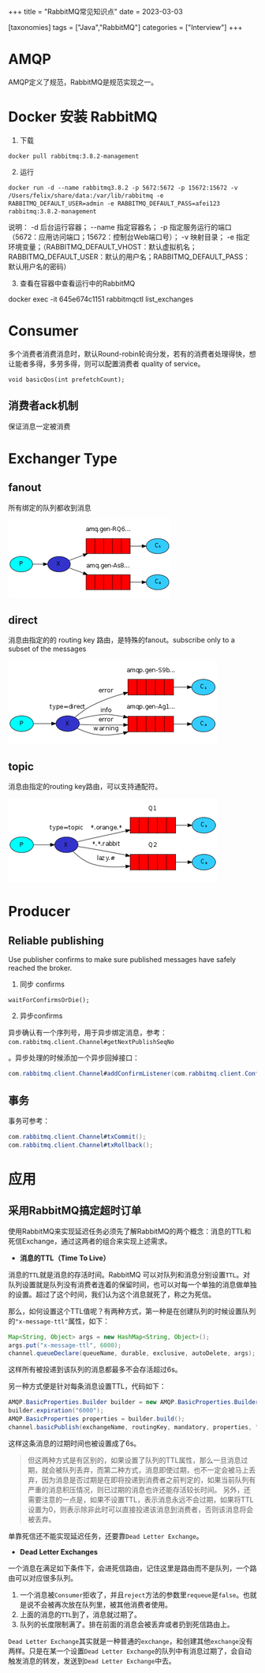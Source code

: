 +++
title = "RabbitMQ常见知识点"
date = 2023-03-03

[taxonomies]
tags = ["Java","RabbitMQ"]
categories = ["Interview"]
+++

# AMQP

AMQP定义了规范，RabbitMQ是规范实现之一。

# Docker 安装 RabbitMQ

1. 下载

```shell
docker pull rabbitmq:3.8.2-management
```

2. 运行

```shell
docker run -d --name rabbitmq3.8.2 -p 5672:5672 -p 15672:15672 -v /Users/felix/share/data:/var/lib/rabbitmq -e RABBITMQ_DEFAULT_USER=admin -e RABBITMQ_DEFAULT_PASS=afei123 rabbitmq:3.8.2-management
```

说明：
-d 后台运行容器；
--name 指定容器名；
-p 指定服务运行的端口（5672：应用访问端口；15672：控制台Web端口号）；
-v 映射目录；
-e 指定环境变量；（RABBITMQ_DEFAULT_VHOST：默认虚拟机名；RABBITMQ_DEFAULT_USER：默认的用户名；RABBITMQ_DEFAULT_PASS：默认用户名的密码）

3. 查看在容器中查看运行中的RabbitMQ

docker exec -it 645e674c1151 rabbitmqctl list_exchanges


# Consumer

多个消费者消费消息时，默认Round-robin轮询分发，若有的消费者处理得快，想让能者多得，多劳多得，则可以配置消费者 quality of service。

```
void basicQos(int prefetchCount);
```

## 消费者ack机制

保证消息一定被消费

# Exchanger Type

## fanout 

所有绑定的队列都收到消息

![img](assets/rabbitmq/python-three-overall.png)

## direct

消息由指定的的 routing key 路由，是特殊的fanout。subscribe only to a subset of the messages

![img](assets/rabbitmq/python-four.png)

## topic

消息由指定的routing key路由，可以支持通配符。

![img](assets/rabbitmq/python-five.png)

# Producer

## Reliable publishing

Use publisher confirms to make sure published messages have safely reached the broker.

1. 同步 confirms

```shell
waitForConfirmsOrDie();
```

2. 异步confirms

异步确认有一个序列号，用于异步绑定消息，参考：```com.rabbitmq.client.Channel#getNextPublishSeqNo```

。异步处理的时候添加一个异步回掉接口：

```java
com.rabbitmq.client.Channel#addConfirmListener(com.rabbitmq.client.ConfirmCallback, com.rabbitmq.client.ConfirmCallback)
```

## 事务

事务可参考：

```java
com.rabbitmq.client.Channel#txCommit();
com.rabbitmq.client.Channel#txRollback();
```



# 应用

## 采用RabbitMQ搞定超时订单

使用RabbitMQ来实现延迟任务必须先了解RabbitMQ的两个概念：消息的TTL和死信Exchange，通过这两者的组合来实现上述需求。

- **消息的TTL（Time To Live）**

消息的`TTL`就是消息的存活时间。RabbitMQ 可以对队列和消息分别设置`TTL`。对队列设置就是队列没有消费者连着的保留时间，也可以对每一个单独的消息做单独的设置。超过了这个时间，我们认为这个消息就死了，称之为死信。

那么，如何设置这个TTL值呢？有两种方式，第一种是在创建队列的时候设置队列的`"x-message-ttl"`属性，如下：

```java
Map<String, Object> args = new HashMap<String, Object>();
args.put("x-message-ttl", 6000);
channel.queueDeclare(queueName, durable, exclusive, autoDelete, args);
```

这样所有被投递到该队列的消息都最多不会存活超过6s。

另一种方式便是针对每条消息设置TTL，代码如下：

```java
AMQP.BasicProperties.Builder builder = new AMQP.BasicProperties.Builder();
builder.expiration("6000");
AMQP.BasicProperties properties = builder.build();
channel.basicPublish(exchangeName, routingKey, mandatory, properties, "msg body".getBytes());
```

这样这条消息的过期时间也被设置成了6s。

> 但这两种方式是有区别的，如果设置了队列的TTL属性，那么一旦消息过期，就会被队列丢弃，而第二种方式，消息即使过期，也不一定会被马上丢弃，因为消息是否过期是在即将投递到消费者之前判定的，如果当前队列有严重的消息积压情况，则已过期的消息也许还能存活较长时间。 另外，还需要注意的一点是，如果不设置TTL，表示消息永远不会过期，如果将TTL设置为0，则表示除非此时可以直接投递该消息到消费者，否则该消息将会被丢弃。

单靠死信还不能实现延迟任务，还要靠`Dead Letter Exchange`。

- **Dead Letter Exchanges**

一个消息在满足如下条件下，会进死信路由，记住这里是路由而不是队列，一个路由可以对应很多队列。

1. 一个消息被`Consumer`拒收了，并且`reject`方法的参数里`requeue`是`false`。也就是说不会被再次放在队列里，被其他消费者使用。
2. 上面的消息的`TTL`到了，消息就过期了。
3. 队列的长度限制满了。排在前面的消息会被丢弃或者扔到死信路由上。

`Dead Letter Exchange`其实就是一种普通的`exchange`，和创建其他`exchange`没有两样。只是在某一个设置`Dead Letter Exchange`的队列中有消息过期了，会自动触发消息的转发，发送到`Dead Letter Exchange`中去。

